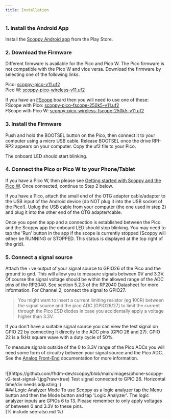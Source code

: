 ```yaml
---
title: Installation
---
```



### 1. Install the Android App
Install the [Scoppy Android app](https://play.google.com/store/apps/details?id=xyz.fhdm.scoppy) from the Play Store.

### 2. Download the Firmware

Different firmware is available for the Pico and Pico W. The Pico firmware is not compatible with the Pico W and vice versa.
Download the firmware by selecting one of the following links.

Pico: [scoppy-pico-v11.uf2](https://fhdm-dev.github.io/downloads/scoppy-pico-v11.uf2)
<br>
Pico W: [scoppy-pico-wireless-v11.uf2](https://fhdm-dev.github.io/downloads/scoppy-pico-wireless-v11.uf2)

If you have an [FScope](https://store.fhdm.xyz/) board then you will need to use one of these:
<br>
FScope with Pico: [scoppy-pico-fscope-250k5-v11.uf2](https://fhdm-dev.github.io/downloads/scoppy-pico-fscope-250k5-v11.uf2)
<br>
FScope with Pico W: [scoppy-pico-wireless-fscope-250k5-v11.uf2](https://fhdm-dev.github.io/downloads/scoppy-pico-wireless-fscope-250k5-v11.uf2)

### 3. Install the Firmware
Push and hold the BOOTSEL button on the Pico, then connect it to your computer using a micro USB cable. Release BOOTSEL once the drive RPI-RP2 appears on your computer. Copy the uf2 file to your Pico.   

The onboard LED should start blinking.

### 4. Connect the Pico or Pico W to your Phone/Tablet

If you have a Pico W, then please see [Getting started with Scoppy and the Pico W](./Getting-started-with-the-Pico-W). Once connected, continue to Step 2 below.

If you have a Pico, attach the small end of the OTG adapter cable/adapter to the USB input of the Android device (do NOT plug it into the USB socket of the Pico!). Uplug the USB cable from your computer (the one used in step 2) and plug it into the other end of the OTG adapter/cable.

Once you open the app and a connection is established between the Pico and the Scoppy app the onboard LED should stop blinking. You may need to tap the 'Run' button in the app if the scope is currently stopped (Scoppy will either be RUNNING or STOPPED. This status is displayed at the top right of the grid).


### 5. Connect a signal source
Attach the +ve output of your signal source to GPIO26 of the Pico and the ground to gnd. This will allow you to measure signals between 0V and 3.3V. Of course the signal voltage should be within the allowed range of the ADC pins of the RP2040. See section 5.2.3 of the RP2040 Datasheet for more information. For Channel 2, connect the signal to GPIO27. 

> You might want to insert a current limiting resistor (eg 100R) between the signal source and the pico ADC (GPIO26/27) to limit the current through the Pico ESD diodes in case you accidentally apply a voltage higher than 3.3V.

If you don't have a suitable signal source you can view the test signal on GPIO 22 by connecting it directly to the ADC pins (GPIO 26 and 27). GPIO 22 is a 1kHz square wave with a duty cycle of 50%.

To measure signals outside of the 0 to 3.3V range of the Pico ADCs you will need some form of circuitry between your signal source and the Pico ADC. See the [Analog Front-End](../wiki/Analog-Front-End) documentation for more information.

<br>
![](https://github.com/fhdm-dev/scoppy/blob/main/images/phone-scoppy-v2-test-signal-1.jpg?raw=true)
Test signal connected to GPIO 26. Horizontal time/div needs adjusting :)

<br>
### Logic Analyzer Mode
To use Scoppy as a logic analyzer tap the Menu button and then the Mode button and tap 'Logic Analyzer'. The logic analyzer inputs are GPIOs 6 to 13. Please remember to only apply voltages of between 0 and 3.3V to these pins.

<br>
{% include see-also.md %}
